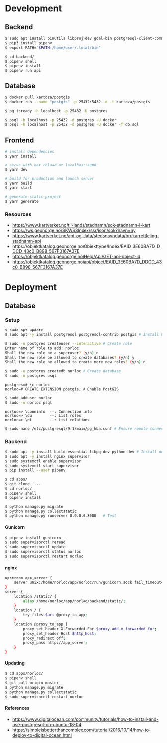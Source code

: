 # Development

## Backend

```sh
$ sudo apt install binutils libproj-dev gdal-bin postgresql-client-common
$ pip3 install pipenv
$ export PATH="$PATH:/home/user/.local/bin"
```

```sh
$ cd backend/
$ pipenv shell
$ pipenv install
$ pipenv run api
```

## Database

```sh
$ docker pull kartoza/postgis
$ docker run --name "postgis" -p 25432:5432 -d -t kartoza/postgis

$ pg_isready -h localhost -p 25432 -U postgres

$ psql -h localhost -p 25432 -d postgres -U docker
$ psql -h localhost -p 25432 -d postgres -U docker -f db.sql
```

## Frontend

```sh
# install dependencies
$ yarn install

# serve with hot reload at localhost:3000
$ yarn dev

# build for production and launch server
$ yarn build
$ yarn start

# generate static project
$ yarn generate
```

### Resources

* https://www.kartverket.no/til-lands/stadnamn/sok-stadnamn-i-kart
* https://ws.geonorge.no/SKWS3Index/ssr/json/sok?navn=ny
* https://www.kartverket.no/api-og-data/stedsnavndata/brukarrettleiing-stadnamn-api
* https://objektkatalog.geonorge.no/Objekttype/Index/EAID_3E60BA7D_DDCD_43c0_B898_567F3167A37E
* https://objektkatalog.geonorge.no/Help/Api/GET-api-object-id
* https://objektkatalog.geonorge.no/api/object/EAID_3E60BA7D_DDCD_43c0_B898_567F3167A37E



# Deployment

## Database

### Setup

```sh
$ sudo apt update
$ sudo apt -y install postgresql postgresql-contrib postgis # Install PostgreSQL and PostGIS

$ sudo -u postgres createuser --interactive # Create role
Enter name of role to add: norloc
Shall the new role be a superuser? (y/n) n
Shall the new role be allowed to create databases? (y/n) y
Shall the new role be allowed to create more new roles? (y/n) n

$ sudo -u postgres createdb norloc # Create database
$ sudo -u postgres psql
```
```postgres
postgres=# \c norloc
norloc=# CREATE EXTENSION postgis; # Enable PostGIS
```
```sh
$ sudo adduser norloc
$ sudo -u norloc psql
```
```postgres
norloc=> \conninfo  --: Connection info
norloc=> \du        --: List roles
norloc=> \dt        --: List relations
```
```sh
$ sudo nano /etc/postgresql/9.1/main/pg_hba.conf # Ensure remote connection is disabled (default)
```

### Backend

```sh
$ sudo apt -y install build-essential libpq-dev python-dev # Install dependencies for using PostgresSQL
$ sudo apt -y install nginx supervisor
$ sudo systemctl enable supervisor
$ sudo systemctl start supervisor
$ pip install --user pipenv
```
```sh
$ cd apps/
$ git clone ....
$ cd norloc/
$ pipenv shell
$ pipenv install

$ python manage.py migrate
$ python manage.py collectstatic
$ python manage.py runserver 0.0.0.0:8000   # Test
```

#### Gunicorn
```sh
$ pipenv install gunicorn
$ sudo supervisorctl reread
$ sudo supervisorctl update
$ sudo supervisorctl status norloc
$ sudo supervisorctl restart norloc
```

#### nginx
```sh
upstream app_server {
    server unix:/home/norloc/app/norloc/run/gunicorn.sock fail_timeout=0;
}
server {
    location /static/ {
        alias /home/norloc/app/norloc/backend/static/;
    }
    location / {
        try_files $uri @proxy_to_app;
    }
    location @proxy_to_app {
        proxy_set_header X-Forwarded-For $proxy_add_x_forwarded_for;
        proxy_set_header Host $http_host;
        proxy_redirect off;
        proxy_pass http://app_server;
    }
}
```

#### Updating
```sh
$ cd apps/norloc/
$ pipenv shell
$ git pull origin master
$ python manage.py migrate
$ python manage.py collectstatic
$ sudo supervisorctl restart norloc
```

#### References

* https://www.digitalocean.com/community/tutorials/how-to-install-and-use-postgresql-on-ubuntu-18-04
* https://simpleisbetterthancomplex.com/tutorial/2016/10/14/how-to-deploy-to-digital-ocean.html